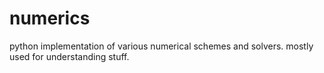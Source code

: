 # numerics
python implementation of various numerical schemes and solvers. mostly used for understanding stuff. 
